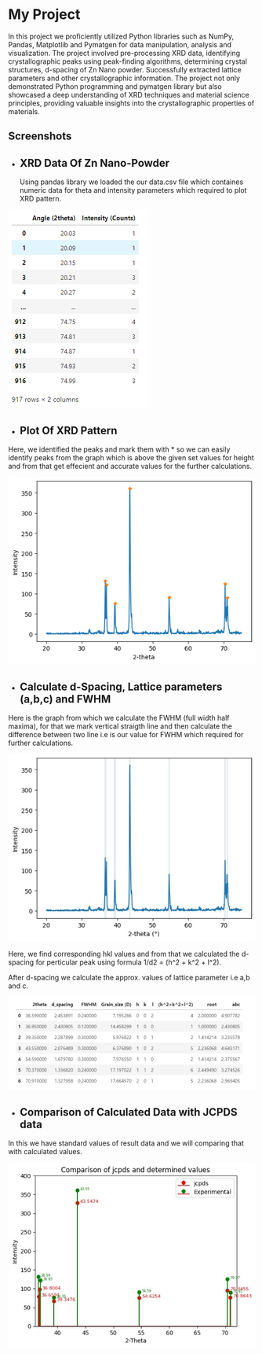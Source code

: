 # My Project

 <p> In this project we proficiently utilized Python libraries such as NumPy, Pandas, Matplotlib and Pymatgen for data
manipulation, analysis and visualization. The project involved pre-processing XRD data, identifying
crystallographic peaks using peak-finding algorithms, determining crystal structures, d-spacing of Zn Nano powder.
Successfully extracted lattice parameters and other crystallographic information. The project not only demonstrated
Python programming and pymatgen library but also showcased a deep understanding of XRD techniques and
material science principles, providing valuable insights into the crystallographic properties of materials.</p>

## Screenshots
- ## XRD Data Of Zn Nano-Powder
  <p>Using pandas library we loaded the our data.csv file which containes numeric data for theta and intensity parameters which required to plot XRD pattern.</p>
  
![DATA](https://github.com/dipakkhedkar1104/-python-XRD-Data-Analysis/blob/main/image.png)

- ## Plot Of XRD Pattern
 <p> Here, we identified the peaks and mark them with * so we can easily identify peaks from the graph which is above the given set values for height and from that get effecient and accurate values for the further calculations.</p>
 
![Plot1](https://github.com/dipakkhedkar1104/-python-XRD-Data-Analysis/blob/main/Images/image.png)

- ## Calculate d-Spacing, Lattice parameters (a,b,c) and FWHM
 <p> Here is the graph from which we calculate the FWHM (full width half maxima), for that we mark vertical straigth line and then calculate the difference between two line i.e is our value for FWHM which required for further calculations.</p>
 
 ![Plot1](https://github.com/dipakkhedkar1104/-python-XRD-Data-Analysis/blob/main/Images/fwhm_plot.jpg)
 
 <p> Here, we find corresponding hkl values and from that we calculated the d-spacing for perticular peak using formula 1/d2 = (h^2 + k^2 + l^2).</p>
 <p> After d-spacing we calculate the approx. values of lattice parameter i.e a,b and c. </p>
 
![Plot1](https://github.com/dipakkhedkar1104/-python-XRD-Data-Analysis/blob/main/Images/FWHM_Grain_size_abc.jpg)


- ## Comparison of Calculated Data with JCPDS data
 <p> In this we have standard values of result data and we will comparing that with calculated values. </p>
 
 ![Plot1](https://github.com/dipakkhedkar1104/-python-XRD-Data-Analysis/blob/main/Images/jcpds_compr.jpg)


